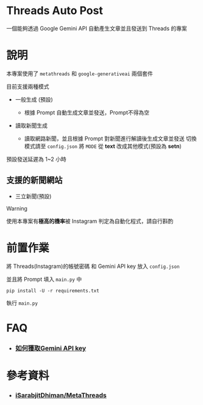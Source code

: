 # Threads Auto Post
一個能夠透過 Google Gemini API 自動產生文章並且發送到 Threads 的專案

# 說明
本專案使用了 `metathreads` 和 `google-generativeai` 兩個套件

目前支援兩種模式
- 一般生成 (預設)
    - 根據 Prompt 自動生成文章並發送，Prompt不得為空

- 讀取新聞生成
    - 讀取網路新聞，並且根據 Prompt 對新聞進行解讀後生成文章並發送
切換模式請至 `config.json` 將 `MODE` 從 **text** 改成其他模式(預設為 **setn**)

預設發送延遲為 1~2 小時

## 支援的新聞網站
- 三立新聞(預設)

> [!WARNING]  
> 使用本專案有**極高的機率**被 Instagram 判定為自動化程式，請自行斟酌

# 前置作業
將 Threads(Instagram)的帳號密碼 和 Gemini API key 放入 `config.json`

並且將 Prompt 填入 `main.py` 中

```
pip install -U -r requirements.txt
```

執行 `main.py`

# FAQ
- ### [如何獲取Gemini API key](https://github.com/imyimang/discord-gemini-chat-bot/blob/main/docs/zh/q2.md)

# 參考資料
- ### [iSarabjitDhiman/MetaThreads](https://github.com/iSarabjitDhiman/MetaThreads)